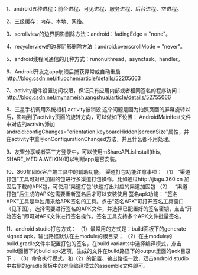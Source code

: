 1、android五种进程：前台进程、可见进程、服务进程、后台进程、空进程。

2、三级缓存：内存、本地、网络。

3、scrollview的边界阴影删除方法：android：fadingEdge = "none"。

4、recyclerview的边界阴影删除方法：android:overscrollMode = "never"。

5、android线程间通信的几种方式：runonuithread、asynctask、handler。

6、Android开发之app崩溃后捕获异常或自动重启
http://blog.csdn.net/itluochen/article/details/52205663

7、activity组件设置访问权限，保证只有应用内部或者相同签名的程序访问：
http://blog.csdn.net/mynameishuangshuai/article/details/52755066

8、三星手机调用系统相机 activity被销毁
这个问题是因为拍照页面的屏幕旋转以后，影响到了activity页面的旋转方向，可以做如下设置：
AndroidMainifest文件中对应的activity添加android:configChanges="orientation|keyboardHidden|screenSize"属性，并在activity中重写onConfigurationChanged方法，并且什么都不用处理。

9、友盟分享或者第三方登录中，可以使用mShareAPI.isInstall(this, SHARE_MEDIA.WEIXIN)可以判断app是否安装。

10、360加固保客户端工具中的辅助功能，
渠道打包功能注意事项：
（1）    “渠道打包”工具可对已加固的包进行多渠道打包操作。比如通过http://jiagu.360.cn 加固后下载的APK包，可使用“渠道打包”快速打出对应的渠道加固包
（2）    “渠道打包”后生成的APK包需要重新签名后才可以安装使用
签名apk功能：
“签名APK”工具是单独用来给APK签名的工具。点击“签名APK”可打开签名工具窗口（见下图）。选择需要进行签名的APK文件，并选择已配置好的签名密钥，点击“开始签名”即可对APK文件进行签名操作。签名工具支持多个APK文件批量签名。

11、android studio打包方式：
（1）最常用的方式是：build面板下的generate signed apk，输出路径默认在主module的根目录；
（2）在主module的build.gradle文件中配置打包的签名，在build variants中选择编译模式，点击build面板下的build apk选项，生成的文件在build路径下的output里面的aok目录下；
（3）命令执行模式，和（2）的配置、输出路径一致，双击android studio中右侧的gradle面板中的对应编译模式的assemble文件即可。
